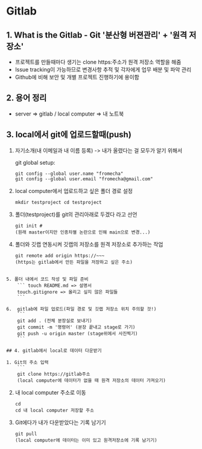 # Gitlab
## 1. What is the Gitlab - Git '분산형 버젼관리' + '원격 저장소' 

- 프로젝트를 만들때마다 생기는 clone https:주소가 원격 저장소 역할을 해줌 
- Issue tracking이 가능하므로 변경사항 추적 및 각자에게 업무 배분 및 파악 관리 
- Github에 비해 보안 및 개별 프로젝트 진행하기에 용이함 

## 2. 용어 정리 
- server => gitlab / local computer => 내 노트북 

## 3. local에서 git에 업로드할때(push) 

1. 자기소개(내 이메일과 내 이름 등록) -> 내가 올렸다는 걸 모두가 알기 위해서  

   git global setup:  
   ``` 
   git config --global user.name "fromecha" 
   git config --global user.email "fromecha@gmail.com" 
   ```

2. local computer에서 업로드하고 싶은 폴더 경로 설정 
    ```
    mkdir testproject cd testproject
    ```

3. 폴더(testproject)를 git의 관리아래로 두겠다 라고 선언
    ``` 
    git init # 
    (원래 master이지만 인종차별 논란으로 인해 main으로 변경...)
    ```

4. 폴더와 깃랩 연동시켜 깃랩의 저장소를 원격 저장소로 추가하는 작업 
	``` git remote add origin https://~~~ 
	git remote add origin https://~~~
	(https는 gitlab에서 만든 파일을 저장하고 싶은 주소)
```
	
5. 폴더 내에서 코드 작성 및 파일 준비 
	``` touch README.md => 설명서 
	touch.gitignore => 올리고 싶지 않은 파일들 
	```

6.  gitlab에 파일 업로드(파일 경로 및 깃랩 저장소 위치 주의할 것!) 
	``` 
	git add . (전체 분장실로 보내기) 
	git commit -m '명령어' (분장 끝내고 stage로 가기) 
	git push -u origin master (stage위에서 사진찍기) 
	```

## 4. gitlab에서 local로 데이터 다운받기

1. Git의 주소 입력 
	``` 
	git clone https://gitlab주소 
    (local computer에 데이터가 없을 때 원격 저장소의 데이터 가져오기) 
   ```
2. 내 local computer 주소로 이동 
	``` 
	cd 
	cd 내 local computer 저장할 주소 
	```
3. Git에다가 내가 다운받았다는 기록 남기기 
	``` 
	git pull  
	(local computer에 데이터는 이미 있고 원격저장소에 기록 남기기)
   ```